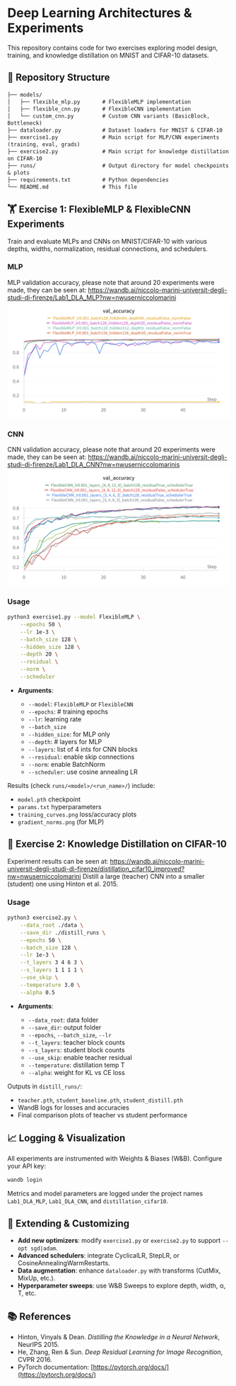 # Deep Learning Architectures & Experiments

This repository contains code for two exercises exploring model design, training, and knowledge distillation on MNIST and CIFAR-10 datasets.

## 📂 Repository Structure

```
├── models/
│   ├── flexible_mlp.py       # FlexibleMLP implementation
│   ├── flexible_cnn.py       # FlexibleCNN implementation
│   └── custom_cnn.py         # Custom CNN variants (BasicBlock, Bottleneck)
├── dataloader.py             # Dataset loaders for MNIST & CIFAR-10
├── exercise1.py              # Main script for MLP/CNN experiments (training, eval, grads)
├── exercise2.py              # Main script for knowledge distillation on CIFAR-10
├── runs/                     # Output directory for model checkpoints & plots
├── requirements.txt          # Python dependencies
└── README.md                 # This file
```


## 🏋️ Exercise 1: FlexibleMLP & FlexibleCNN Experiments

Train and evaluate MLPs and CNNs on MNIST/CIFAR-10 with various depths, widths, normalization, residual connections, and schedulers.

### MLP
MLP validation accuracy, please note that around 20 experiments were made, they can be seen at: https://wandb.ai/niccolo-marini-universit-degli-studi-di-firenze/Lab1_DLA_MLP?nw=nwuserniccolomarini
![](plots/mlp.png)



### CNN

CNN validation accuracy, please note that around 20 experiments were made, they can be seen at: https://wandb.ai/niccolo-marini-universit-degli-studi-di-firenze/Lab1_DLA_CNN?nw=nwuserniccolomarinis
![](plots/cnn.png)
### Usage

```bash
python3 exercise1.py --model FlexibleMLP \
    --epochs 50 \
    --lr 1e-3 \
    --batch_size 128 \
    --hidden_size 128 \
    --depth 20 \
    --residual \
    --norm \
    --scheduler
```

* **Arguments**:

  * `--model`: `FlexibleMLP` or `FlexibleCNN`
  * `--epochs`: # training epochs
  * `--lr`: learning rate
  * `--batch_size`
  * `--hidden_size`: for MLP only
  * `--depth`: # layers for MLP
  * `--layers`: list of 4 ints for CNN blocks
  * `--residual`: enable skip connections
  * `--norm`: enable BatchNorm
  * `--scheduler`: use cosine annealing LR

Results (check `runs/<model>/<run_name>/`) include:

* `model.pth` checkpoint
* `params.txt` hyperparameters
* `training_curves.png` loss/accuracy plots
* `gradient_norms.png` (for MLP)

## 🧪 Exercise 2: Knowledge Distillation on CIFAR-10

Experiment results can be seen at: https://wandb.ai/niccolo-marini-universit-degli-studi-di-firenze/distillation_cifar10_improved?nw=nwuserniccolomarini
Distill a large (teacher) CNN into a smaller (student) one using Hinton et al. 2015.

### Usage

```bash
python3 exercise2.py \
    --data_root ./data \
    --save_dir ./distill_runs \
    --epochs 50 \
    --batch_size 128 \
    --lr 1e-3 \
    --t_layers 3 4 6 3 \
    --s_layers 1 1 1 1 \
    --use_skip \
    --temperature 3.0 \
    --alpha 0.5
```

* **Arguments**:

  * `--data_root`: data folder
  * `--save_dir`: output folder
  * `--epochs`, `--batch_size`, `--lr`
  * `--t_layers`: teacher block counts
  * `--s_layers`: student block counts
  * `--use_skip`: enable teacher residual
  * `--temperature`: distillation temp T
  * `--alpha`: weight for KL vs CE loss

Outputs in `distill_runs/`:

* `teacher.pth`, `student_baseline.pth`, `student_distill.pth`
* WandB logs for losses and accuracies
* Final comparison plots of teacher vs student performance

## 📈 Logging & Visualization

All experiments are instrumented with Weights & Biases (W\&B). Configure your API key:

```bash
wandb login
```

Metrics and model parameters are logged under the project names `Lab1_DLA_MLP`, `Lab1_DLA_CNN`, and `distillation_cifar10`.

## 🔧 Extending & Customizing

* **Add new optimizers**: modify `exercise1.py` or `exercise2.py` to support `--opt sgd|adam`.
* **Advanced schedulers**: integrate CyclicalLR, StepLR, or CosineAnnealingWarmRestarts.
* **Data augmentation**: enhance `dataloader.py` with transforms (CutMix, MixUp, etc.).
* **Hyperparameter sweeps**: use W\&B Sweeps to explore depth, width, α, T, etc.

## 📚 References

* Hinton, Vinyals & Dean. *Distilling the Knowledge in a Neural Network*, NeurIPS 2015.
* He, Zhang, Ren & Sun. *Deep Residual Learning for Image Recognition*, CVPR 2016.
* PyTorch documentation: [https://pytorch.org/docs/](https://pytorch.org/docs/)
